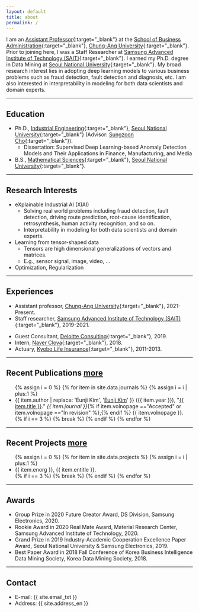 ```yaml
---
layout: default
title: about
permalink: /
---
```


I am an [Assistant Professor](http://biz.cau.ac.kr/2016/sub01/sub01_04_profile.php?pfNo=102&searchPfMajorCode=S01&searchPfTypeCode=S01){:target="_blank"} at the [School of Business Administration](http://biz.cau.ac.kr){:target="_blank"}, [Chung-Ang University](http://www.cau.ac.kr){:target="_blank"}. Prior to joining here, I was a Staff Researcher at [Samsung Advanced Institute of Technology (SAIT)](https://www.sait.samsung.co.kr/saithome/main/main.do){:target="_blank"}. I earned my Ph.D. degree in Data Mining at [Seoul National University](http://www.snu.ac.kr/){:target="_blank"}. My broad research interest lies in adopting deep learning models to various business problems such as fraud detection, fault detection and diagnosis, etc. I am also interested in interpretability in modeling for both data scientists and domain experts.

---

## Education

- Ph.D., [Industrial Engineering](http://ie.snu.ac.kr/){:target="_blank"}, [Seoul National University](http://www.snu.ac.kr){:target="_blank"} (Advisor: [Sungzoon Cho](http://dm.snu.ac.kr/){:target="_blank"}).
    - Dissertation: Supervised Deep Learning-based Anomaly Detection Models and Their Applications in Finance, Manufacturing, and Media
- B.S., [Mathematical Sciences](http://www.math.snu.ac.kr/){:target="_blank"}, [Seoul National University](http://www.snu.ac.kr){:target="_blank"}.

---

## Research Interests

- eXplainable Industrial AI (XIAI)
    - Solving real world problems including fraud detection, fault detection, driving route prediction, root-cause identification, retrosynthesis, human activity recognition, and so on.
    - Interpretability in modeling for both data scientists and domain experts.
- Learning from tensor-shaped data
    - Tensors are high dimensional generalizations of vectors and matrices.
    - E.g., sensor signal, image, video, ...
- Optimization, Regularization

---

## Experiences

- Assistant professor, [Chung-Ang University](http://www.cau.ac.kr){:target="_blank"}, 2021-Present.
- Staff researcher, [Samsung Advanced Institute of Technology (SAIT)](https://www.sait.samsung.co.kr/saithome/main/main.do){:target="_blank"}, 2019-2021.
<!-- - Intern, [Samsung Fire & Marine Insurance](http://www.samsungfire.com), Jul 2019. -->
- Guest Consultant, [Deloitte Consulting](https://www2.deloitte.com/kr/ko/services/consulting-deloitte.html){:target="_blank"}, 2019.
- Intern, [Naver Clova](https://clova.ai/){:target="_blank"}, 2018.
- Actuary, [Kyobo Life Insurance](https://www.kyobo.co.kr/){:target="_blank"}, 2011-2013.

---

## Recent Publications <a id="pub" href="{{ site.url }}/publication/" class="styled-link">more</a>

<ul class="">
{% assign i = 0 %}
{% for item in site.data.journals %}
  {% assign i = i | plus:1 %}
  <li>
  <div>
      {{ item.author | replace: 'Eunji Kim', '<u>Eunji Kim</u>' }} ({{ item.year }}), "<a href="{{ item.url }}" target="_blank">{{ item.title }}</a>." <i>{{ item.journal }}</i>{% if item.volnopage =="Accepted" or item.volnopage =="In revision" %},{% endif %} {{ item.volnopage }}.
  </div>
  </li>
  {% if i == 3 %}
    {% break %}
  {% endif %}
{% endfor %}
</ul>

---

## Recent Projects <a id="pjt" href="{{ site.url }}/project/" class="styled-link">more</a>

<ul class="">
{% assign i = 0 %}
{% for item in site.data.projects %}
  {% assign i = i | plus:1 %}
  <li>
  <div>
      {{ item.enorg }}, {{ item.entitle }}.
  </div>
  </li>
  {% if i == 3 %}
    {% break %}
  {% endif %}
{% endfor %}
</ul>

---

## Awards

- Group Prize in 2020 Future Creator Award, DS Division, Samsung Electronics, 2020.
- Rookie Award in 2020 Real Mate Award, Material Research Center, Samsung Advanced Institute of Technology, 2020.
- Grand Prize in 2019 Industry-Academic Cooperation Excellence Paper Award, Seoul National University & Samsung Electronics, 2019.
- Best Paper Award in 2018 Fall Conference of Korea Business Intelligence Data Mining Society, Korea Data Mining Society, 2018.

---

## Contact

- E-mail: {{ site.email_txt }}
- Address: {{ site.address_en }}

<!-- <iframe src="https://www.google.com/maps/embed?pb=!1m18!1m12!1m3!1d3165.181103495683!2d126.95383621492536!3d37.50364653548569!2m3!1f0!2f0!3f0!3m2!1i1024!2i768!4f13.1!3m3!1m2!1s0x357ca19bfd1c0bb1%3A0xee902db348af57fd!2z7KSR7JWZ64yA7ZWZ6rWQIDMxMOq0gCgxMDDso7zrhYTquLDrhZDqtIAp!5e0!3m2!1sen!2skr!4v1611764371581!5m2!1sen!2skr" width="100%" height="400" frameborder="0" style="border:0;" allowfullscreen="" aria-hidden="false" tabindex="0"></iframe> -->
